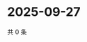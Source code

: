 # 2025-09-27

共 0 条

<!-- BEGIN ZHIHUVIDEO -->
<!-- 最后更新时间 Sat Sep 27 2025 07:10:27 GMT+0800 (China Standard Time) -->

<!-- END ZHIHUVIDEO -->
